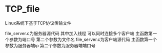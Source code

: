 # TCP_file
Linux系统下基于TCP协议传输文件

file_server.c为服务器源代码 其中加入线程 可以同时连接多个客户端 主函数第一个参数为端口号 第二个参数为文件名
file_server.c为客户端源代码 主函数第一个参数为服务器端ip 第二个参数为服务器端端口号
